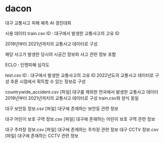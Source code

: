 # dacon
대구 교통사고 피해 예측 AI 경진대회 

사용 데이터
train.csv
ID : 대구에서 발생한 교통사고의 고유 ID

2019년부터 2021년까지의 교통사고 데이터로 구성

해당 사고가 발생한 당시의 시공간 정보와 사고 관련 정보 포함 

ECLO : 인명피해 심각도

test.csv
ID : 대구에서 발생한 교통사고의 고유 ID
2022년도의 교통사고 데이터로 구성 
추론 시점에서 획득할 수 있는 정보로 구성

countrywide_accident.csv [파일]
대구를 제외한 전국에서 발생한 교통사고 데이터
2019년부터 2021년까지의 교통사고 데이터로 구성 
train.csv와 양식 동일

대구 보안등 정보.csv [파일] 
대구에 존재하는 보안등 관련 정보

대구 어린이 보호 구역 정보.csv [파일] 
대구에 존재하는 어린이 보호 구역 관련 정보

대구 주차장 정보.csv [파일] 
대구에 존재하는 주차장 관련 정보
대구 CCTV 정보.csv [파일] 
대구에 존재하는 CCTV 관련 정보
